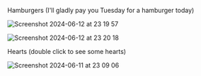 Hamburgers (I'll gladly pay you Tuesday for a hamburger today)

![Screenshot 2024-06-12 at 23 19 57](https://github.com/GutarManboy1/Javascript-Ruby-Exercises/assets/122960936/3e1564e1-f1b6-406d-95f1-3df22b409f4a)

![Screenshot 2024-06-12 at 23 20 18](https://github.com/GutarManboy1/Javascript-Ruby-Exercises/assets/122960936/16990313-7d18-4caa-9dd0-f5c1fadff809)


Hearts (double click to see some hearts)

![Screenshot 2024-06-11 at 23 09 06](https://github.com/GutarManboy1/Javascript-Ruby-Exercises/assets/122960936/578c892b-4942-4c8b-8c18-5ae7e519f647)
